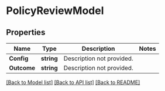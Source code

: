 # PolicyReviewModel

## Properties

Name | Type | Description | Notes
------------ | ------------- | ------------- | -------------
**Config** | **string** | Description not provided. | 
**Outcome** | **string** | Description not provided. | 

[[Back to Model list]](../README.md#documentation-for-models) [[Back to API list]](../README.md#documentation-for-api-endpoints) [[Back to README]](../README.md)


